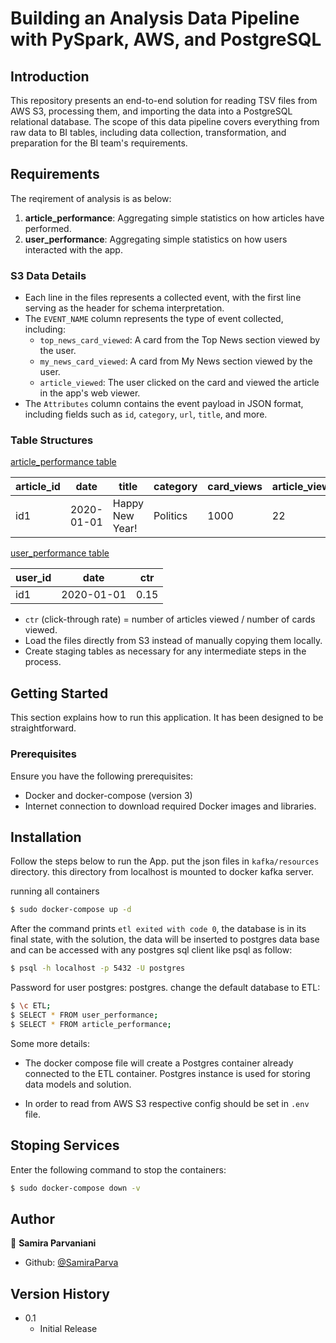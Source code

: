 # Building an Analysis Data Pipeline with PySpark, AWS, and PostgreSQL

## Introduction

This repository presents an end-to-end solution for reading TSV files from AWS S3, processing them, and importing the data into a PostgreSQL relational database. The scope of this data pipeline covers everything from raw data to BI tables, including data collection, transformation, and preparation for the BI team's requirements.

## Requirements

The reqirement of analysis is as below:

1. **article_performance**: Aggregating simple statistics on how articles have performed.
2. **user_performance**: Aggregating simple statistics on how users interacted with the app.

### S3 Data Details

- Each line in the files represents a collected event, with the first line serving as the header for schema interpretation.
- The `EVENT_NAME` column represents the type of event collected, including:
  - `top_news_card_viewed`: A card from the Top News section viewed by the user.
  - `my_news_card_viewed`: A card from My News section viewed by the user.
  - `article_viewed`: The user clicked on the card and viewed the article in the app's web viewer.
- The `Attributes` column contains the event payload in JSON format, including fields such as `id`, `category`, `url`, `title`, and more.

### Table Structures

<u>article_performance table</u>

| article_id  | date         | title           | category   | card_views | article_views |
|-------------|--------------|-----------------|------------|------------|---------------|
| id1         |  2020-01-01  | Happy New Year! |  Politics  |  1000      |    22         |

<u>user_performance table</u>

| user_id     | date         | ctr   |
|-------------|--------------|-------|
| id1         |  2020-01-01  |0.15   |

- `ctr` (click-through rate) = number of articles viewed / number of cards viewed.
- Load the files directly from S3 instead of manually copying them locally.
- Create staging tables as necessary for any intermediate steps in the process.

## Getting Started

This section explains how to run this application. It has been designed to be straightforward.

### Prerequisites

Ensure you have the following prerequisites:

- Docker and docker-compose (version 3)
- Internet connection to download required Docker images and libraries.

## Installation

Follow the steps below to run the App. put the json files in `kafka/resources` directory. this directory from localhost is mounted to docker kafka server.

running all containers
   ```sh
   $ sudo docker-compose up -d
   ```

After the command prints `etl exited with code 0`, the database is in its final state, with the solution, the data will be inserted to postgres data base and can be accessed with any postgres sql client like psql as follow:
   ```sh
   $ psql -h localhost -p 5432 -U postgres
   ```
Password for user postgres: postgres.
change the default database to ETL:
   ```sh
   $ \c ETL;
   $ SELECT * FROM user_performance;
   $ SELECT * FROM article_performance;
   ```


Some more details:
* The docker compose file will create a Postgres container already connected to the ETL container. Postgres instance is used for storing data models and solution.

* In order to read from AWS S3 respective config should be set in `.env` file.

## Stoping Services
Enter the following command to stop the containers:

```bash
$ sudo docker-compose down -v
```

## Author

👤 **Samira Parvaniani**

- Github: [@SamiraParva](https://github.com/SamiraParva)

## Version History
* 0.1
    * Initial Release
